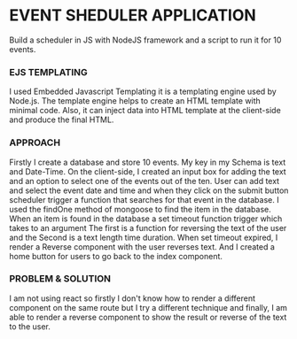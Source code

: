 # EVENT SHEDULER APPLICATION 

Build a scheduler in JS with NodeJS framework and a script to run it for 10 events.

### EJS TEMPLATING

I used Embedded Javascript Templating it is a templating engine used by Node.js. The template
engine helps to create an HTML template with minimal code. Also, it can inject data into
HTML template at the client-side and produce the final HTML.

### APPROACH

Firstly I create a database and store 10 events. My key in my Schema is text and Date-Time.
On the client-side, I created an input box for adding the text and an option to select one of the 
events out of the ten. User can add text and select the event date and time and when they click on the submit
button scheduler trigger a function that searches for that event in the database. I used the findOne method of mongoose
to find the item in the database. When an item is found in the database a set timeout function trigger which takes to an argument
The first is a function for reversing the text of the user and the Second is a text length time duration. When set timeout expired, 
I render a Reverse component with the user reverses text. And I created a home button for users to go back to the index component.

### PROBLEM & SOLUTION 

I am not using react so firstly I don't know how to render a different component on the same route but I try a different technique
and finally, I am able to render a reverse component to show the result or reverse of the text to the user.


